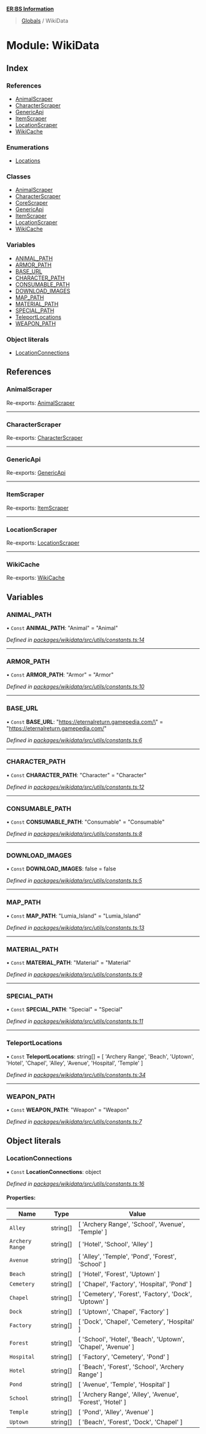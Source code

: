 **[ER:BS Information](../README.md)**

> [Globals](../globals.md) / WikiData

# Module: WikiData

## Index

### References

* [AnimalScraper](wikidata.md#animalscraper)
* [CharacterScraper](wikidata.md#characterscraper)
* [GenericApi](wikidata.md#genericapi)
* [ItemScraper](wikidata.md#itemscraper)
* [LocationScraper](wikidata.md#locationscraper)
* [WikiCache](wikidata.md#wikicache)

### Enumerations

* [Locations](../enums/wikidata.locations.md)

### Classes

* [AnimalScraper](../classes/wikidata.animalscraper.md)
* [CharacterScraper](../classes/wikidata.characterscraper.md)
* [CoreScraper](../classes/wikidata.corescraper.md)
* [GenericApi](../classes/wikidata.genericapi.md)
* [ItemScraper](../classes/wikidata.itemscraper.md)
* [LocationScraper](../classes/wikidata.locationscraper.md)
* [WikiCache](../classes/wikidata.wikicache.md)

### Variables

* [ANIMAL\_PATH](wikidata.md#animal_path)
* [ARMOR\_PATH](wikidata.md#armor_path)
* [BASE\_URL](wikidata.md#base_url)
* [CHARACTER\_PATH](wikidata.md#character_path)
* [CONSUMABLE\_PATH](wikidata.md#consumable_path)
* [DOWNLOAD\_IMAGES](wikidata.md#download_images)
* [MAP\_PATH](wikidata.md#map_path)
* [MATERIAL\_PATH](wikidata.md#material_path)
* [SPECIAL\_PATH](wikidata.md#special_path)
* [TeleportLocations](wikidata.md#teleportlocations)
* [WEAPON\_PATH](wikidata.md#weapon_path)

### Object literals

* [LocationConnections](wikidata.md#locationconnections)

## References

### AnimalScraper

Re-exports: [AnimalScraper](../classes/wikidata.animalscraper.md)

___

### CharacterScraper

Re-exports: [CharacterScraper](../classes/wikidata.characterscraper.md)

___

### GenericApi

Re-exports: [GenericApi](../classes/wikidata.genericapi.md)

___

### ItemScraper

Re-exports: [ItemScraper](../classes/wikidata.itemscraper.md)

___

### LocationScraper

Re-exports: [LocationScraper](../classes/wikidata.locationscraper.md)

___

### WikiCache

Re-exports: [WikiCache](../classes/wikidata.wikicache.md)

## Variables

### ANIMAL\_PATH

• `Const` **ANIMAL\_PATH**: \"Animal\" = "Animal"

*Defined in [packages/wikidata/src/utils/constants.ts:14](https://github.com/PaulEndri/eternal-return-project/blob/6cfa1d0/packages/wikidata/src/utils/constants.ts#L14)*

___

### ARMOR\_PATH

• `Const` **ARMOR\_PATH**: \"Armor\" = "Armor"

*Defined in [packages/wikidata/src/utils/constants.ts:10](https://github.com/PaulEndri/eternal-return-project/blob/6cfa1d0/packages/wikidata/src/utils/constants.ts#L10)*

___

### BASE\_URL

• `Const` **BASE\_URL**: \"https://eternalreturn.gamepedia.com/\" = "https://eternalreturn.gamepedia.com/"

*Defined in [packages/wikidata/src/utils/constants.ts:6](https://github.com/PaulEndri/eternal-return-project/blob/6cfa1d0/packages/wikidata/src/utils/constants.ts#L6)*

___

### CHARACTER\_PATH

• `Const` **CHARACTER\_PATH**: \"Character\" = "Character"

*Defined in [packages/wikidata/src/utils/constants.ts:12](https://github.com/PaulEndri/eternal-return-project/blob/6cfa1d0/packages/wikidata/src/utils/constants.ts#L12)*

___

### CONSUMABLE\_PATH

• `Const` **CONSUMABLE\_PATH**: \"Consumable\" = "Consumable"

*Defined in [packages/wikidata/src/utils/constants.ts:8](https://github.com/PaulEndri/eternal-return-project/blob/6cfa1d0/packages/wikidata/src/utils/constants.ts#L8)*

___

### DOWNLOAD\_IMAGES

• `Const` **DOWNLOAD\_IMAGES**: false = false

*Defined in [packages/wikidata/src/utils/constants.ts:5](https://github.com/PaulEndri/eternal-return-project/blob/6cfa1d0/packages/wikidata/src/utils/constants.ts#L5)*

___

### MAP\_PATH

• `Const` **MAP\_PATH**: \"Lumia\_Island\" = "Lumia\_Island"

*Defined in [packages/wikidata/src/utils/constants.ts:13](https://github.com/PaulEndri/eternal-return-project/blob/6cfa1d0/packages/wikidata/src/utils/constants.ts#L13)*

___

### MATERIAL\_PATH

• `Const` **MATERIAL\_PATH**: \"Material\" = "Material"

*Defined in [packages/wikidata/src/utils/constants.ts:9](https://github.com/PaulEndri/eternal-return-project/blob/6cfa1d0/packages/wikidata/src/utils/constants.ts#L9)*

___

### SPECIAL\_PATH

• `Const` **SPECIAL\_PATH**: \"Special\" = "Special"

*Defined in [packages/wikidata/src/utils/constants.ts:11](https://github.com/PaulEndri/eternal-return-project/blob/6cfa1d0/packages/wikidata/src/utils/constants.ts#L11)*

___

### TeleportLocations

• `Const` **TeleportLocations**: string[] = [ 'Archery Range', 'Beach', 'Uptown', 'Hotel', 'Chapel', 'Alley', 'Avenue', 'Hospital', 'Temple' ]

*Defined in [packages/wikidata/src/utils/constants.ts:34](https://github.com/PaulEndri/eternal-return-project/blob/6cfa1d0/packages/wikidata/src/utils/constants.ts#L34)*

___

### WEAPON\_PATH

• `Const` **WEAPON\_PATH**: \"Weapon\" = "Weapon"

*Defined in [packages/wikidata/src/utils/constants.ts:7](https://github.com/PaulEndri/eternal-return-project/blob/6cfa1d0/packages/wikidata/src/utils/constants.ts#L7)*

## Object literals

### LocationConnections

▪ `Const` **LocationConnections**: object

*Defined in [packages/wikidata/src/utils/constants.ts:16](https://github.com/PaulEndri/eternal-return-project/blob/6cfa1d0/packages/wikidata/src/utils/constants.ts#L16)*

#### Properties:

Name | Type | Value |
------ | ------ | ------ |
`Alley` | string[] | [ 'Archery Range', 'School', 'Avenue', 'Temple' ] |
`Archery Range` | string[] | [ 'Hotel', 'School', 'Alley' ] |
`Avenue` | string[] | [ 'Alley', 'Temple', 'Pond', 'Forest', 'School' ] |
`Beach` | string[] | [ 'Hotel', 'Forest', 'Uptown' ] |
`Cemetery` | string[] | [ 'Chapel', 'Factory', 'Hospital', 'Pond' ] |
`Chapel` | string[] | [ 'Cemetery', 'Forest', 'Factory', 'Dock', 'Uptown' ] |
`Dock` | string[] | [ 'Uptown', 'Chapel', 'Factory' ] |
`Factory` | string[] | [ 'Dock', 'Chapel', 'Cemetery', 'Hospital' ] |
`Forest` | string[] | [ 'School', 'Hotel', 'Beach', 'Uptown', 'Chapel', 'Avenue' ] |
`Hospital` | string[] | [ 'Factory', 'Cemetery', 'Pond' ] |
`Hotel` | string[] | [ 'Beach', 'Forest', 'School', 'Archery Range' ] |
`Pond` | string[] | [ 'Avenue', 'Temple', 'Hospital' ] |
`School` | string[] | [ 'Archery Range', 'Alley', 'Avenue', 'Forest', 'Hotel' ] |
`Temple` | string[] | [ 'Pond', 'Alley', 'Avenue' ] |
`Uptown` | string[] | [ 'Beach', 'Forest', 'Dock', 'Chapel' ] |
